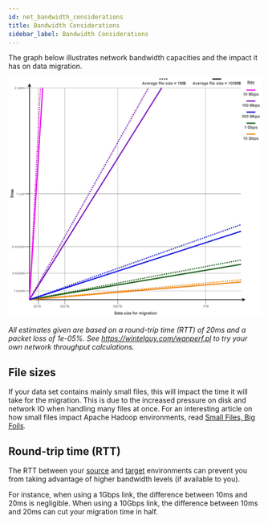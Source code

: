 ```yaml
---
id: net_bandwidth_considerations
title: Bandwidth Considerations
sidebar_label: Bandwidth Considerations
---
```


The graph below illustrates network bandwidth capacities and the impact it has on data migration.

![Data migration - illustration of bandwidth measurement](../../assets/network_bandwidth.jpg)

_All estimates given are based on a round-trip time (RTT) of 20ms and a packet loss of 1e-05%. See https://wintelguy.com/wanperf.pl  to try your own network throughput calculations._

## File sizes

If your data set contains mainly small files, this will impact the time it will take for the migration. This is due to the increased pressure on disk and network IO when handling many files at once. For an interesting article on how small files impact Apache Hadoop environments, read [Small Files, Big Foils](https://blog.cloudera.com/small-files-big-foils-addressing-the-associated-metadata-and-application-challenges/).

## Round-trip time (RTT)

The RTT between your [source](../../glossary/s.md#source) and [target](../../glossary/t.md#target) environments can prevent you from taking advantage of higher bandwidth levels (if available to you).

For instance, when using a 1Gbps link, the difference between 10ms and 20ms is negligible. When using a 10Gbps link, the difference between 10ms and 20ms can cut your migration time in half.
